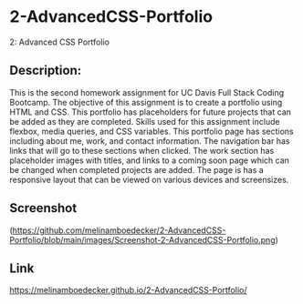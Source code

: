 # 2-AdvancedCSS-Portfolio
2:  Advanced CSS Portfolio

## Description: 
This is the second homework assignment for UC Davis Full Stack Coding Bootcamp. The objective of this assignment is to create a portfolio using HTML and CSS. This portfolio has placeholders for future projects that can be added as they are completed. Skills used for this assignment include flexbox, media queries, and CSS variables.  This portfolio page has sections including about me, work, and contact information. The navigation bar has links that will go to these sections when clicked. The work section has placeholder images with titles, and links to a coming soon page which can be changed when completed projects are added. The page is has a responsive layout that can be viewed on various devices and screensizes. 

## Screenshot
(https://github.com/melinamboedecker/2-AdvancedCSS-Portfolio/blob/main/images/Screenshot-2-AdvancedCSS-Portfolio.png)

## Link
https://melinamboedecker.github.io/2-AdvancedCSS-Portfolio/
